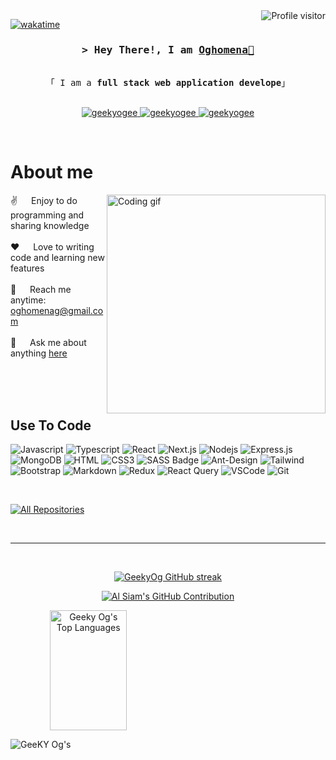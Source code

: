 <!--
<h2 align="center">
  Welcome to Al Siam World!
  <img src="https://media.giphy.com/media/hvRJCLFzcasrR4ia7z/giphy.gif" width="28">
</h2>
-->

<!--
<p align="center">
  <a href="https://github.com/geekyog"><img src="https://readme-typing-svg.herokuapp.com/?lines=Self%20Taught%20Programmer;Front%20End%20Developer;1.5%2B%20years%20of%20coding%20experience;Always%20learning%20new%20things&center=true&width=380&height=45"></a>
</p>

 -->

<a>
  <img align="right" src="https://komarev.com/ghpvc/?username=geekyogee&label=Visitors&color=0e75b6&style=flat" alt="Profile visitor" />
</a>


[![wakatime](https://wakatime.com/badge/user/eebb3dd8-d9b2-40de-9b88-6fd6cac99dbc.svg)](https://wakatime.com/@eebb3dd8-d9b2-40de-9b88-6fd6cac99dbc)

<!-- Intro  -->
<h3 align="center">
        <samp>&gt; Hey There!, I am
                <b><a target="_blank" href="https://geekyogee.com">Oghomena👋</a></b>
        </samp>
</h3>


<p align="center"> 
  <samp>
    <br>
    「 I am a <b>full stack web application develope</b>」
    <br>
    <br>
  </samp>
</p>

<p align="center">
 <a href="https://geekyogee.com" target="blank">
  <!-- <img src="https://geekyogee.com/static/media/me-about.cacbeaf3b4861f6eaec5.png" alt="geekyogee" /> -->
 </a>
 <a href="https://www.linkedin.com/in/onojuvwevwo-oghomena-984654207/" target="_blank">
  <img src="https://img.shields.io/badge/LinkedIn-0077B5?style=for-the-badge&logo=linkedin&logoColor=white" alt="geekyogee"/>
 </a>
 <!-- <a href="https://dev.to/geekyogee" target="_blank">
  <img src="https://img.shields.io/badge/dev.to-0A0A0A?style=for-the-badge&logo=dev.to&logoColor=white" alt="geekyogee" />
 </a> -->
 <!-- <a href="https://twitter.com/_geekyogee" target="_blank">
  <img src="https://img.shields.io/badge/Twitter-1DA1F2?style=for-the-badge&logo=twitter&logoColor=white" />
 </a> -->
 <a href="https://instagram.com/geekyogee" target="_blank">
  <img src="https://img.shields.io/badge/Instagram-fe4164?style=for-the-badge&logo=instagram&logoColor=white" alt="geekyogee" />
 </a> 
 <a href="https://facebook.com/geekyogee.dev" target="_blank">
  <img src="https://img.shields.io/badge/Facebook-20BEFF?&style=for-the-badge&logo=facebook&logoColor=white" alt="geekyogee"  />
  </a> 
</p>
<br />

<!-- About Section -->
 # About me
 
<p>
 <img align="right" width="350" src="https://geekyogee.com/static/media/design.43da9a975d5cf9506242.png" alt="Coding gif" />
  
 ✌️ &emsp; Enjoy to do programming and sharing knowledge <br/><br/>
 ❤️ &emsp; Love to writing code and learning new features<br/><br/>
 📧 &emsp; Reach me anytime: oghomenag@gmail.com<br/><br/>
 💬 &emsp; Ask me about anything [here](https://github.com/geekyog/geekyogee/issues)

</p>

<br/>
<br/>
<br/>

## Use To Code

![Javascript](https://img.shields.io/badge/Javascript-F0DB4F?style=for-the-badge&labelColor=black&logo=javascript&logoColor=F0DB4F)
![Typescript](https://img.shields.io/badge/Typescript-007acc?style=for-the-badge&labelColor=black&logo=typescript&logoColor=007acc)
![React](https://img.shields.io/badge/-React-61DBFB?style=for-the-badge&labelColor=black&logo=react&logoColor=61DBFB)
![Next.js](https://img.shields.io/badge/next.js-000000?style=for-the-badge&logo=nextdotjs&logoColor=white)
![Nodejs](https://img.shields.io/badge/Nodejs-3C873A?style=for-the-badge&labelColor=black&logo=node.js&logoColor=3C873A)
![Express.js](https://img.shields.io/badge/Express.js-000000?style=for-the-badge&logo=express&logoColor=white)
![MongoDB](https://img.shields.io/badge/MongoDB-4EA94B?style=for-the-badge&logo=mongodb&logoColor=white)
![HTML](https://img.shields.io/badge/HTML5-E34F26?style=for-the-badge&logo=html5&logoColor=white)
![CSS3](https://img.shields.io/badge/CSS3-1572B6?style=for-the-badge&logo=css3&logoColor=white)
![SASS Badge](https://img.shields.io/badge/Sass-CC6699?style=for-the-badge&logo=sass&logoColor=white)
![Ant-Design](https://img.shields.io/badge/AntDesign-0170FE?style=for-the-badge&logo=antdesign&logoColor=white)
![Tailwind](https://img.shields.io/badge/Tailwind_CSS-092749?style=for-the-badge&logo=tailwindcss&logoColor=06B6D4&labelColor=000000)
![Bootstrap](https://img.shields.io/badge/Bootstrap-563D7C?style=for-the-badge&logo=bootstrap&logoColor=white)
![Markdown](https://img.shields.io/badge/Markdown-000000?style=for-the-badge&logo=markdown&logoColor=white)
![Redux](https://img.shields.io/badge/Redux-593D88?style=for-the-badge&logo=redux&logoColor=white)
![React Query](https://img.shields.io/badge/-React_Query-FF4154?style=for-the-badge&logo=react%20query&logoColor=white)
![VSCode](https://img.shields.io/badge/Visual_Studio-0078d7?style=for-the-badge&logo=visual%20studio&logoColor=white)
![Git](https://img.shields.io/badge/Git-F05032?style=for-the-badge&logo=git&logoColor=white)

<br/>

<!-- ## Top Open Source -
[![iTasks](https://github-readme-stats.vercel.app/api/pin/?username=geekyogee&repo=itasks&border_color=7F3FBF&bg_color=0D1117&title_color=C9D1D9&text_color=8B949E&icon_color=7F3FBF)](https://github.com/geekyog/itasks)
[![urFolio](https://github-readme-stats.vercel.app/api/pin/?username=geekyogee&repo=urfolio&border_color=7F3FBF&bg_color=0D1117&title_color=C9D1D9&text_color=8B949E&icon_color=7F3FBF)](https://github.com/geekyog/urfolio)
[![Web Projects](https://github-readme-stats.vercel.app/api/pin/?username=geekyogee&repo=web-projects&border_color=7F3FBF&bg_color=0D1117&title_color=C9D1D9&text_color=8B949E&icon_color=7F3FBF)](https://github.com/geekyog/web-projects)
[![Al Siam Readme](https://github-readme-stats.vercel.app/api/pin/?username=geekyogee&repo=geekyogee&border_color=7F3FBF&bg_color=0D1117&title_color=C9D1D9&text_color=8B949E&icon_color=7F3FBF)](https://github.com/geekyog/geekyogee) -->

<p align="left">
  <a href="https://github.com/geekyog?tab=repositories" target="_blank"><img alt="All Repositories" title="All Repositories" src="https://img.shields.io/badge/-All%20Repos-2962FF?style=for-the-badge&logo=koding&logoColor=white"/></a>
</p>

<br/>
<hr/>
<br/>

<p align="center">
  <a href="https://github.com/geekyog">
    <img src="https://github-readme-streak-stats.herokuapp.com/?user=geekyOg&theme=radical&border=7F3FBF&background=0D1117" alt="GeekyOg GitHub streak"/>
  </a>
</p>

<p align="center">
  <a href="https://github.com/geekyog">
    <img src="https://github-profile-summary-cards.vercel.app/api/cards/profile-details?username=geekyog&theme=radical" alt="Al Siam's GitHub Contribution"/>
  </a>
</p>

<a> 
    <!-- <a href="https://github.com/geekyog"><img alt="Al Siam's Github Stats" src="https://denvercoder1-github-readme-stats.vercel.app/api?username=geekyog&show_icons=true&count_private=true&theme=react&border_color=7F3FBF&bg_color=0D1117&title_color=F85D7F&icon_color=F8D866" height="192px" width="49.5%"/></a> -->
  <a href="https://github.com/geekyog"  align="center"><img alt="Geeky Og's Top Languages" src="https://denvercoder1-github-readme-stats.vercel.app/api/top-langs/?username=geekyog&langs_count=8&layout=compact&theme=react&border_color=7F3FBF&bg_color=0D1117&title_color=F85D7F&icon_color=F8D866" height="192px" width="49.5%"/></a>
  <br/>
</a>


![GeeKY Og's](https://github-readme-activity-graph.vercel.app/graph?username=geekyog&custom_title=Al%20Siam's%20GitHub%20Activity%20Graph&bg_color=0D1117&color=7F3FBF&line=7F3FBF&point=7F3FBF&area_color=FFFFFF&title_color=FFFFFF&area=true)
